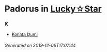 # Padorus in [Lucky☆Star](https://myanimelist.net/manga/587/Lucky☆Star)

### K
* [Konata Izumi](https://github.com/shadow578/Project-Padoru/blob/master/table-of-contents/characters/KonataIzumi.md)

###### Generated on 2019-12-06T17:07:44
